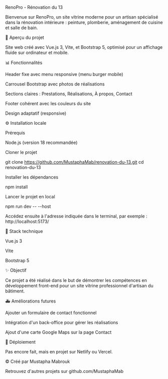RenoPro - Rénovation du 13

Bienvenue sur RenoPro, un site vitrine moderne pour un artisan spécialisé dans la rénovation intérieure : peinture, plomberie, aménagement de cuisine et salle de bain.

📃 Aperçu du projet

Site web créé avec Vue.js 3, Vite, et Bootstrap 5, optimisé pour un affichage fluide sur ordinateur et mobile.

 

📊 Fonctionnalités

Header fixe avec menu responsive (menu burger mobile)

Carrousel Bootstrap avec photos de réalisations

Sections claires : Prestations, Réalisations, À propos, Contact

Footer cohérent avec les couleurs du site

Design adaptatif (responsive)

⚙️ Installation locale

Prérequis

Node.js (version 18 recommandée)

Cloner le projet

git clone https://github.com/MustaphaMab/renovation-du-13.git
cd renovation-du-13

Installer les dépendances

npm install

Lancer le projet en local

npm run dev -- --host

Accédez ensuite à l'adresse indiquée dans le terminal, par exemple : http://localhost:5173/

🌈 Stack technique

Vue.js 3

Vite

Bootstrap 5

✨ Objectif

Ce projet a été réalisé dans le but de démontrer les compétences en développement front-end pour un site vitrine professionnel d'artisan du bâtiment.

🚑 Améliorations futures

Ajouter un formulaire de contact fonctionnel

Intégration d'un back-office pour gérer les réalisations

Ajout d'une carte Google Maps sur la page Contact

🚀 Déploiement

Pas encore fait, mais en projet sur Netlify ou Vercel.

© Créé par Mustapha Mabrouk

Retrouvez d'autres projets sur github.com/MustaphaMab

